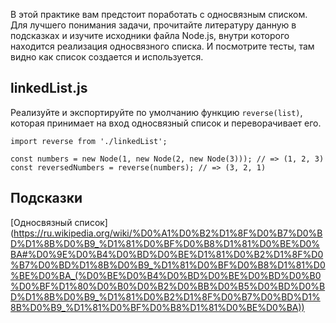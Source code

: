 В этой практике вам предстоит поработать с односвязным списком. Для лучшего понимания задачи, прочитайте литературу данную в подсказках и изучите исходники файла Node.js, внутри которого находится реализация односвязного списка. И посмотрите тесты, там видно как список создается и используется.

## linkedList.js
Реализуйте и экспортируйте по умолчанию функцию `reverse(list)`, которая принимает на вход односвязный список и переворачивает его.

```import Node from './Node';
import reverse from './linkedList';

const numbers = new Node(1, new Node(2, new Node(3))); // => (1, 2, 3)
const reversedNumbers = reverse(numbers); // => (3, 2, 1)
```
## Подсказки
[Односвязный список] (https://ru.wikipedia.org/wiki/%D0%A1%D0%B2%D1%8F%D0%B7%D0%BD%D1%8B%D0%B9_%D1%81%D0%BF%D0%B8%D1%81%D0%BE%D0%BA#%D0%9E%D0%B4%D0%BD%D0%BE%D1%81%D0%B2%D1%8F%D0%B7%D0%BD%D1%8B%D0%B9_%D1%81%D0%BF%D0%B8%D1%81%D0%BE%D0%BA_(%D0%BE%D0%B4%D0%BD%D0%BE%D0%BD%D0%B0%D0%BF%D1%80%D0%B0%D0%B2%D0%BB%D0%B5%D0%BD%D0%BD%D1%8B%D0%B9_%D1%81%D0%B2%D1%8F%D0%B7%D0%BD%D1%8B%D0%B9_%D1%81%D0%BF%D0%B8%D1%81%D0%BE%D0%BA))
